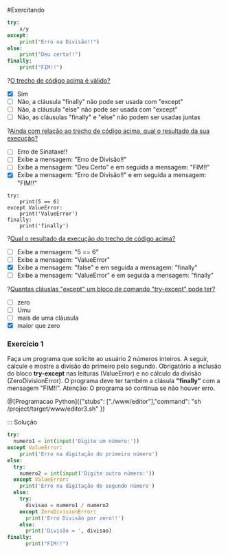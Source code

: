 #Exercitando

``` python
try:
    x/y
except:
    print("Erro na Divisão!!")
else:    
    print("Deu certo!!")
finally:    
    print("FIM!!")
```
?[O trecho de código acima é válido?](single)
-[X] Sim
-[ ] Não, a cláusula "finally" não pode ser usada com "except" 
-[ ] Não, a cláusula "else" não pode ser usada com "except"
-[ ] Não, as cláusulas "finally" e "else" não podem ser usadas juntas

?[Ainda com relação ao trecho de código acima, qual o resultado da sua execução?](single)
-[ ] Erro de Sinataxe!!
-[ ] Exibe a mensagem: "Erro de Divisão!!" 
-[ ] Exibe a mensagem: "Deu Certo" e em seguida a mensagem: "FIM!!"
-[x] Exibe a mensagem: "Erro de Divisão!!" e em seguida a mensagem: "FIM!!"

``` phyton
try:
    print(5 == 6)
except ValueError:
    print('ValueError')
finally:
    print('finally')
``` 
?[Qual o resultado da execução do trecho de código acima?](single)
-[ ] Exibe a mensagem: "5 == 6"
-[ ] Exibe a mensagem: "ValueError" 
-[x] Exibe a mensagem: "false" e em seguida a mensagem: "finally"
-[ ] Exibe a mensagem: "ValueError" e em seguida a mensagem: "finally"

?[Quantas cláuslas "except" um bloco de comando "try-except" pode ter?](single)
-[ ] zero
-[ ] Umu
-[ ] mais de uma cláusula
-[x] maior que zero

### Exercício 1
Faça um programa que solicite ao usuário 2 números inteiros. A seguir, calcule e mostre a divisão do primeiro pelo segundo. 
Obrigatório a inclusão do bloco **try-except** nas leituras (ValueError) e no cálculo da divisão (ZeroDivisionError). O programa deve ter também a clásula **"finally"** com a mensagem "FIM!!". Atenção: O programa só continua se não houver erro.

@[Programacao Python]({"stubs": ["./www/editor"],"command": "sh /project/target/www/editor3.sh" })

::: Solução
``` python
try:
  numero1 = int(input('Digite um número:'))
except ValueError:
    print('Erro na digitação do primeiro número')
else:    
  try:
    numero2 = int(input('Digite outro número:'))
  except ValueError:
    print('Erro na digitação do segundo número')
  else:
    try:  
      divisao = numero1 / numero2
    except ZeroDivisionError:
      print('Erro Divisão por zero!!')   
    else:    
      print('Divisão = ', divisao)  
finally:
      print("FIM!!")  
```
